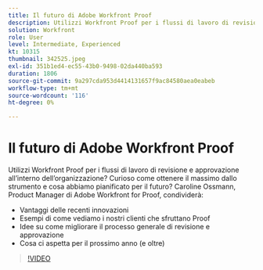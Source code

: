 ```yaml
---
title: Il futuro di Adobe Workfront Proof
description: Utilizzi Workfront Proof per i flussi di lavoro di revisione e approvazione all’interno dell’organizzazione? Curioso come ottenere il massimo dallo strumento e ciò che abbiamo pianificato per il futuro.
solution: Workfront
role: User
level: Intermediate, Experienced
kt: 10315
thumbnail: 342525.jpeg
exl-id: 351b1ed4-ec55-43b0-9498-02da440ba593
duration: 1806
source-git-commit: 9a297cda953d4414131657f9ac84580aea0eabeb
workflow-type: tm+mt
source-wordcount: '116'
ht-degree: 0%

---
```


# Il futuro di Adobe Workfront Proof

Utilizzi Workfront Proof per i flussi di lavoro di revisione e approvazione all’interno dell’organizzazione? Curioso come ottenere il massimo dallo strumento e cosa abbiamo pianificato per il futuro? Caroline Ossmann, Product Manager di Adobe Workfront for Proof, condividerà:

* Vantaggi delle recenti innovazioni
* Esempi di come vediamo i nostri clienti che sfruttano Proof
* Idee su come migliorare il processo generale di revisione e approvazione
* Cosa ci aspetta per il prossimo anno (e oltre)

>[!VIDEO](https://video.tv.adobe.com/v/342525/?quality=12&learn=on)
